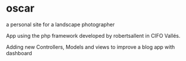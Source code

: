 # oscar
a personal site for a landscape photographer

App using the php framework developed by robertsallent in CIFO Vallés. 

Adding new Controllers, Models and views to improve a blog app with dashboard